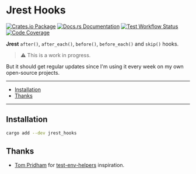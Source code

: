 # Jrest Hooks

[![Crates.io Package](https://img.shields.io/crates/v/jrest_hooks?style=for-the-badge)](https://crates.io/crates/jrest_hooks)
[![Docs.rs Documentation](https://img.shields.io/docsrs/jrest_hooks/latest?style=for-the-badge)](https://docs.rs/jrest_hooks/latest/jrest_hooks)
[![Test Workflow Status](https://img.shields.io/github/actions/workflow/status/ivangabriele/jrest/test.yml?label=CI&style=for-the-badge)](https://github.com/ivangabriele/jrest/actions?query=branch%3Amain+workflow%3ATest++)
[![Code Coverage](https://img.shields.io/codecov/c/github/ivangabriele/jrest/main?label=Cov&style=for-the-badge)](https://app.codecov.io/github/ivangabriele/jrest)

**Jrest** `after()`, `after_each()`, `before()`, `before_each()` and `skip()` hooks.

> ⚠️ This is a work in progress.
 
But it should get regular updates since I'm using it every week on my own open-source projects.

---

- [Installation](#installation)
- [Thanks](#thanks)

---

## Installation

```sh
cargo add --dev jrest_hooks
```

## Thanks

- [Tom Pridham](https://github.com/TomPridham)
  for [test-env-helpers](https://github.com/TomPridham/test-env-helpers) inspiration.
